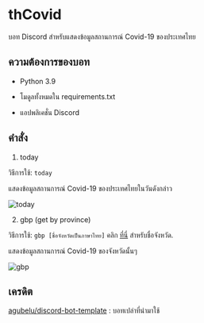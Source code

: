 # thCovid

บอท Discord สำหรับแสดงข้อมูลสถานการณ์ Covid-19 ของประเทศไทย

## ความต้องการของบอท

- Python 3.9

- โมดูลทั้งหมดใน requirements.txt

- แอปพลิเคชั่น Discord

## คำสั่ง

1. today

วิธีการใช้: `today`

แสดงข้อมูลสถานการณ์ Covid-19 ของประเทศไทยในวันดังกล่าว

![today](https://i.ibb.co/WB4Lmd2/Screenshot-123.png)

2. gbp (get by province)

วิธีการใช้: `gbp [ชื่อจังหวัดเป็นภาษาไทย]` คลิก [ที่นี่](https://github.com/gxjakkap/thcovid/blob/main/additional-md/valid-province-TH.md) สำหรับชื่อจังหวัด.

แสดงข้อมูลสถานการณ์ Covid-19 ของจังหวัดนั้นๆ

![gbp](https://i.ibb.co/6YtYmkv/Screenshot-124.png)

## เครดิต

[agubelu/discord-bot-template](https://github.com/agubelu/discord-bot-template) : บอทเปล่าที่นำมาใช้